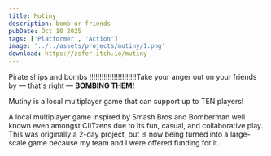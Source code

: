 ```yaml
---
title: Mutiny
description: bomb ur friends
pubDate: Oct 10 2025
tags: ['Platformer', 'Action']
image: '../../assets/projects/mutiny/1.png'
download: https://zsfer.itch.io/mutiny
---
```


Pirate ships and bombs !!!!!!!!!!!!!!!!!!!!!!!Take your anger out on your friends by — that's right — **BOMBING THEM!**

Mutiny is a local multiplayer game that can support up to TEN players!

A local multiplayer game inspired by Smash Bros and Bomberman well known even amongst CIITzens due to its fun, casual, and collaborative play. This was originally a 2-day project, but is now being turned into a large-scale game because my team and I were offered funding for it.

